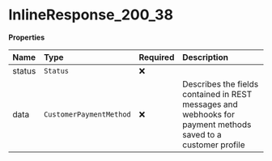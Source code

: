 # InlineResponse_200_38

**Properties**

| Name   | Type                    | Required | Description                                                                                                  |
| :----- | :---------------------- | :------- | :----------------------------------------------------------------------------------------------------------- |
| status | `Status`                | ❌       |                                                                                                              |
| data   | `CustomerPaymentMethod` | ❌       | Describes the fields contained in REST messages and webhooks for payment methods saved to a customer profile |
